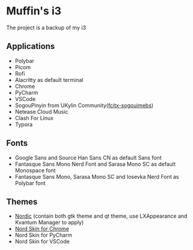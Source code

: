 # Muffin's i3

The project is a backup of my i3

## Applications

- Polybar
- Picom
- Rofi
- Alacritty as default terminal
- Chrome
- PyCharm
- VSCode
- SogouPinyin from UKylin Community([fcitx-sogouimebs](https://gitee.com/laomocode/fcitx-sogouimebs))
- Netease Cloud Music
- Clash For Linux
- Typora


## Fonts

- Google Sans and Source Han Sans CN as default Sans font
- Fantasque Sans Mono Nerd Font and Sarasa Mono SC as default Monospace font
- Fantasque Sans Mono, Sarasa Mono SC and Iosevka Nerd Font as Polybar font

## Themes

- [Nordic](https://github.com/EliverLara/Nordic) (contain both gtk theme and qt theme, use LXAppearance and Kvantum Manager to apply)
- [Nord Skin for Chrome](https://chrome.google.com/webstore/detail/nord/abehfkkfjlplnjadfcjiflnejblfmmpj?utm_source=chrome-ntp-icon)
- Nord Skin for PyCharm
- Nord Skin for VSCode

